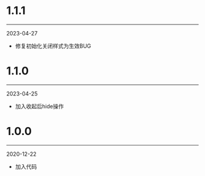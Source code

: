 # 1.1.1

***

2023-04-27

* 修复初始化关闭样式为生效BUG

# 1.1.0

***

2023-04-25

* 加入收起后hide操作

# 1.0.0

***

2020-12-22

* 加入代码
